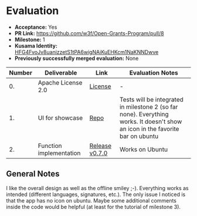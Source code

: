 # Evaluation

* **Acceptance:** Yes
* **PR Link:** https://github.com/w3f/Open-Grants-Program/pull/8 
* **Milestone:** 1
* **Kusama Identity:** [HFG4FvoJv8uanizzetS1tPA6wigNAiKuEHKcm1NaKNNDwve](https://polkascan.io/pre/kusama/account/HFG4FvoJv8uanizzetS1tPA6wigNAiKuEHKcm1NaKNNDwve)
* **Previously successfully merged evaluation:** None

| Number | Deliverable | Link | Evaluation Notes |
| ------------- | ------------- | ------------- |------------- |
| 0. | Apache License 2.0 | [License](https://github.com/w3finance/PolkaKey/blob/fa041227b14ec4a621a57f51d75105a1bb051e6a/LICENSE)| - | 
| 1. | UI for showcase |[Repo](https://github.com/w3finance/PolkaKey/tree/fa041227b14ec4a621a57f51d75105a1bb051e6a)| Tests will be integrated in milestone 2 (so far none). Everything works. It doesn't show an icon in the favorite bar on ubuntu | 
| 2. | Function implementation	 |[Release v0.7.0](https://github.com/w3finance/PolkaKey/releases)| Works on Ubuntu

## General Notes

I like the overall design as well as the offline smiley ;-). Everything works as intended (different languages, signatures, etc.). The only issue I noticed is that the app has no icon on ubuntu. Maybe some additional comments inside the code would be helpful (at least for the tutorial of milestone 3).  
